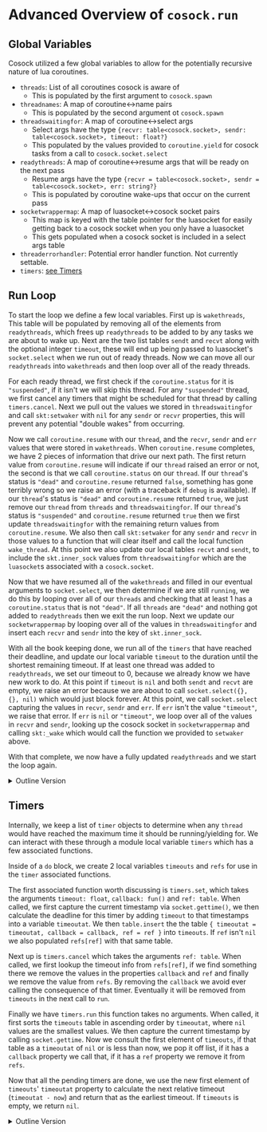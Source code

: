 # Advanced Overview of `cosock.run`

## Global Variables

Cosock utilized a few global variables to allow for the potentially recursive nature of lua coroutines.

- `threads`: List of all coroutines cosock is aware of
  - This is populated by the first argument to `cosock.spawn`
- `threadnames`: A map of coroutine<->name pairs
  - This is populated by the second argument ot `cosock.spawn`
- `threadswaitingfor`: A map of coroutine<->select args
  - Select args have the type `{recvr: table<cosock.socket>, sendr: table<cosock.socket>, timeout: float?}`
  - This populated by the values provided to `coroutine.yield` for cosock tasks from a call to `cosock.socket.select`
- `readythreads`: A map of coroutine<->resume args that will be ready on the next pass
  - Resume args have the type `{recvr = table<cosock.socket>, sendr = table<cosock.socket>, err: string?}`
  - This is populated by coroutine wake-ups that occur on the current pass
- `socketwrappermap`: A map of luasocket<->cosock socket pairs
  - This map is keyed with the table pointer for the luasocket for easily getting back to a cosock socket when you
    only have a luasocket
  - This gets populated when a cosock socket is included in a select args table
- `threaderrorhandler`: Potential error handler function. Not currently settable.
- `timers`: [see Timers](#timers)
  
## Run Loop

To start the loop we define a few local variables. First up is `wakethreads`, This table will be
populated by removing all of the elements from `readythreads`, which frees up `readythreads` to
be added to by any tasks we are about to wake up. Next are the two list tables `sendt` and `recvt`
along with the optional integer `timeout`, these will end up being passed to luasocket's `socket.select`
when we run out of ready threads. Now we can move all our `readythreads` into `wakethreads` and then
loop over all of the ready threads.

For each ready thread, we first check if the `coroutine.status` for it is `"suspended"`, if it isn't we
will skip this thread. For any `"suspended"` thread, we first cancel any timers that might be scheduled
for that thread by calling `timers.cancel`. Next we pull out the values we stored in `threadswaitingfor`
and call `skt:setwaker` with `nil` for any `sendr` or `recvr` properties, this will prevent any potential
"double wakes" from occurring.

Now we call `coroutine.resume` with our `thread`, and the `recvr`, `sendr` and `err` values that were stored
in `wakethreads`. When `coroutine.resume` completes, we have 2 pieces of information that drive our next path.
The first return value from `coroutine.resume` will indicate if our `thread` raised an error or not, the second
is that we call `coroutine.status` on our `thread`. If our `thread`'s status is `"dead"` and `coroutine.resume`
returned `false`, something has gone terribly wrong so we raise an error (with a traceback if `debug` is available).
If our `thread`'s status is `"dead"` and `coroutine.resume` returned `true`, we just remove our `thread` from `threads`
and `threadswaitingfor`. If our `thread`'s status is `"suspended"` and `coroutine.resume` returned `true` then we first
update `threadswaitingfor` with the remaining return values from `coroutine.resume`. We also then call `skt:setwaker`
for any `sendr` and `recvr` in those values to a function that will clear itself and call the local function
`wake_thread`. At this point we also update our local tables `recvt` and `sendt`, to include the `skt.inner_sock`
values from `threadswaitingfor` which are the `luasocket`s associated with a `cosock.socket`.

Now that we have resumed all of the `wakethreads` and filled in our eventual arguments to `socket.select`, we then
determine if we are still `running`, we do this by looping over all of our `threads` and checking that at least 1 has
a `coroutine.status` that is not `"dead"`. If all `threads` are `"dead"` and nothing got added to `readythreads` then
we exit the run loop. Next we update our `socketwrappermap` by looping over all of the values in `threadswaitingfor`
and insert each `recvr` and `sendr` into the key of `skt.inner_sock`.

With all the book keeping done, we run all of the `timers` that have reached their deadline, and update our
local variable `timeout` to the duration until the shortest remaining timeout. If at least one thread was added to
`readythreads`, we set our timeout to 0, because we already know we have new work to do. At this point if `timeout` is
`nil` and both `sendt` and `recvt` are empty, we raise an error because we are about to call
`socket.select({}, {}, nil)` which would just block forever. At this point, we call `socket.select` capturing the
values in `recvr`, `sendr` and `err`. If `err` isn't the value `"timeout"`, we raise that error. If `err` is `nil`
or `"timeout"`, we loop over all of the values in `recvr` and `sendr`, looking up the cosock socket in
`socketwrappermap` and calling `skt:_wake` which would call the function we provided to `setwaker` above.

With that complete, we now have a fully updated `readythreads` and we start the loop again.

<details>
<summary>Outline Version</summary>

1. define `wakethreads`
2. define an empty list of senders (`sendt`), receivers (`recvt`) and a `timeout`
3. pop all `readythreads` entries into the `wakethreads`
4. Loop over all threads in `wakethreads`
   1. If `coroutine.status` for that thread returns "suspended"
      1. Clear any timers
      2. Clear any wakers registered with a `timeout`
      3. `coroutine.resume` with the stored `recv4`, `sendr` and `err` arguments
      4. if `coroutine.resume` returned `true` in the first position and `coroutine.status` returns "suspended"
         1. re-populate `threadswaitingfor[thread]` with the 3 other return values from `coroutine.resume`
            1. These should be the `recvt`, `sendt` and `timeout` values that will populate select args
         2. set the waker for all sockets in `recvt` and `sendt` to call `wake_thread` and then unset themselves
         3. if `coroutine.resume` returned a `timeout`, create a new timer for this thread which will call `wake_thread_err` on expirations with the value "timeout"
      5. if `coroutine.status` returned "dead"
         1. If `coroutine.resume` returned `false` in the first position and no `threaderrorhandler` has been set
            1. Raise an error
               1. If the `debug` library is available, include a `debug.traceback` and the second return value from `cosock.resume`
               2. else just raise an error with the second return value from `cosock.resume`
            2. Exit the application
               1. This calls `os.exit(-1)`
   2. Else, print a warning message if printing is turned on
5. initialize a variable `running` to `false`
6. loop over all `threads`, if `coroutine.status` doesn't return "dead" for any, set `running` to `true`
7. If `running` is `false` and `readythreads` is empty
   1. Exit the run loop
8. Loop over all the values in `threadswaitingfor`
    1. Insert the luasockets on any `sendr` or `recvr` parameters to the loop local variables `sendt` and `recvt`
    2. Populate `socketwrappermap` with any `sendr` or `recvr`s
9. Call `timers.run`
10. If `readythreads` is not empty
    1. Set `timeout` to `0`
11. If `timeout` is falsy and `recvt` is empty and `sendt` is empty
    1. Raise an error that cosock.select was called with no sockets and no timeouts
12. Call luasocket's `socket.select` with our loops `recvt`, `sendt` and `timeout`
13. If `socket.select` returns a value in the 3rd position and that value is not `"timeout"`
    1. Raise an error with that return value
14. Loop over the `recvr` (1st) return from `socket.select`
    1. Look up the `cosock.socket` from `socketwrappermap`
    2. call `skt:_wake("recvr")`
15. Loop over the `sendr` (2nd) return from `socket.select`
    1. Look up the `cosock.socket` from `socketwrappermap`
    2. call `skt:_wake("sendr")`

</details>

## Timers

Internally, we keep a list of `timer` objects to determine when any `thread` would have reached the maximum time
it should be running/yielding for. We can interact with these through a module local variable `timers` which
has a few associated functions.

Inside of a `do` block, we create 2 local variables `timeouts` and `refs` for use in the `timer` associated functions.

The first associated function worth discussing is `timers.set`, which takes the arguments `timeout: float`,
`callback: fun()` and `ref: table`. When called, we first capture the current timestamp via `socket.gettime()`,
we then calculate the deadline for this timer by adding `timeout` to that timestamps into a variable `timeoutat`.
We then `table.insert` the the table `{ timeoutat = timeoutat, callback = callback, ref = ref }` into `timeouts`.
If `ref` isn't `nil` we also populated `refs[ref]` with that same table.

Next up is `timers.cancel` which takes the arguments `ref: table`. When called, we first lookup the timeout info
from `refs[ref]`, if we find something there we remove the values in the properties `callback` and `ref` and finally
we remove the value from `refs`. By removing the `callback` we avoid ever calling the consequence of that timer.
Eventually it will be removed from `timeouts` in the next call to `run`.

Finally we have `timers.run` this function takes no arguments. When called, it first sorts the `timeouts` table in
ascending order by `timeoutat`, where `nil` values are the smallest values. We then capture the current timestamp
by calling `socket.gettime`. Now we consult the first element of `timeouts`, if that table as a `timeoutat` of `nil`
or is less than now, we pop it off list, if it has a `callback` property we call that, if it has a `ref` property
we remove it from `refs`.

Now that all the pending timers are done, we use the new first element of `timeouts`' `timeoutat` property to calculate
the next relative timeout (`timeoutat - now`) and return that as the earliest timeout. If `timeouts` is empty, we return
`nil`.

<details>
<summary>Outline Version</summary>

- A timer has the shape `{timeoutat: float, callback: fun(), ref: table?}`
  - `timers.set`
    - Updates `timers` to include that value. Also updates a private scoped table named `refs`
      - `refs` is a map of table pointer<->timer which is used for cancellation of a timer
  - `timers.cancel`
    - If the provided table pointer is in `refs`, remove the `callback` and `ref` properties from that table
    - Set the table pointer key in `refs` to `nil`
  - `timers.run`
    - Sort all timeouts by deadline (earliest first)
    - Pop the timer off the front of the `timers` list
    - If that `timer.timeoutat` is `nil` or `< socket.gettime()`
      - Call `timer.callback`
      - remove this `timer` from `refs`
    - If there are any more timeouts left, return how long before that timeout should expire
    - If there are no more timeouts, return `nil`

</details>
